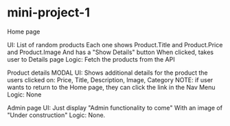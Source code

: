 # mini-project-1


Home page

UI:
    List of random products
    Each one shows Product.Title and Product.Price and Product.Image
    And has a "Show Details" button
        When clicked, takes user to Details page
Logic: Fetch the products from the API

Product details MODAL
    UI: Shows additional details for the product the users clicked on:
        Price, Title, Description, Image, Category
        NOTE: if user wants to return to the Home page, they can click the link in the Nav Menu
    Logic: None

Admin page
    UI: Just display "Admin functionality to come"
        With an image of "Under construction"
    Logic: None.